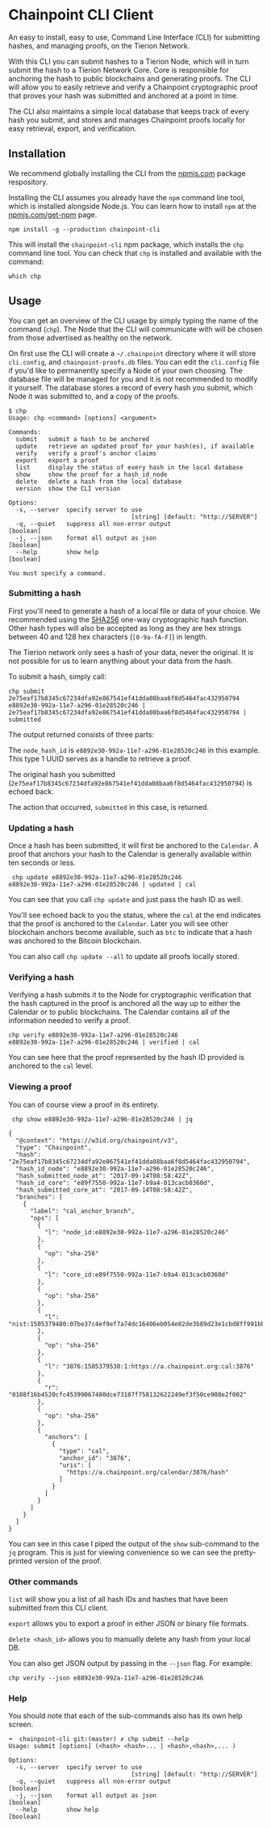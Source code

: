 # Chainpoint CLI Client

An easy to install, easy to use, Command Line Interface (CLI) for submitting hashes, and managing proofs, on the Tierion Network.

With this CLI you can submit hashes to a Tierion Node, which will in
turn submit the hash to a Tierion Network Core. Core is responsible for
anchoring the hash to public blockchains and generating proofs. The CLI
will allow you to easily retrieve and verify a Chainpoint cryptographic
proof that proves your hash was submitted and anchored at a point in time.

The CLI also maintains a simple local database that keeps track of
every hash you submit, and stores and manages Chainpoint proofs
locally for easy retrieval, export, and verification.

## Installation

We recommend globally installing the CLI from the
[npmjs.com](https://www.npmjs.com/) package respository.

Installing the CLI assumes you already have the `npm` command line tool,
which is installed alongside Node.js. You can learn how to install
`npm` at the [npmjs.com/get-npm](https://www.npmjs.com/get-npm) page.

```
npm install -g --production chainpoint-cli
```

This will install the `chainpoint-cli` npm package, which installs
the `chp` command line tool. You can check that `chp` is installed
and available with the command:

```
which chp
```

## Usage

You can get an overview of the CLI usage by simply typing the
name of the command (`chp`). The Node that the CLI will
communicate with will be chosen from those advertised as healthy on the network.

On first use the CLI will create a `~/.chainpoint` directory
where it will store `cli.config`, and `chainpoint-proofs.db`
files. You can edit the `cli.config` file if you'd like to
permanently specify a Node of your own choosing. The database
file will be managed for you and it is not recommended to
modify it yourself. The database stores a record of every hash
you submit, which Node it was submitted to, and a copy of the
proofs.

```
$ chp
Usage: chp <command> [options] <argument>

Commands:
  submit   submit a hash to be anchored
  update   retrieve an updated proof for your hash(es), if available
  verify   verify a proof's anchor claims
  export   export a proof
  list     display the status of every hash in the local database
  show     show the proof for a hash_id_node
  delete   delete a hash from the local database
  version  show the CLI version

Options:
  -s, --server  specify server to use
                                  [string] [default: "http://SERVER"]
  -q, --quiet   suppress all non-error output                          [boolean]
  -j, --json    format all output as json                              [boolean]
  --help        show help                                              [boolean]

You must specify a command.
```

### Submitting a hash

First you'll need to generate a hash of a local file or data
of your choice. We recommended using the [SHA256](https://en.wikipedia.org/wiki/SHA-2) one-way cryptographic hash function. Other hash types will also be accepted as long as they are hex strings between 40 and 128 hex characters (`[0-9a-fA-F]`) in length.

The Tierion network only sees a hash of your data, never the
original. It is not possible for us to learn anything about your
data from the hash.

To submit a hash, simply call:

```
chp submit 2e75eaf17b8345c67234dfa92e867541ef41dda08baa6f8d5464fac432950794
e8892e30-992a-11e7-a296-01e28520c246 | 2e75eaf17b8345c67234dfa92e867541ef41dda08baa6f8d5464fac432950794 | submitted
```

The output returned consists of three parts:

The `node_hash_id` is `e8892e30-992a-11e7-a296-01e28520c246` in this example. This type 1 UUID serves as a handle to retrieve a proof.

The original hash you submitted (`2e75eaf17b8345c67234dfa92e867541ef41dda08baa6f8d5464fac432950794`) is echoed back.

The action that occurred, `submitted` in this case, is returned.

### Updating a hash

Once a hash has been submitted, it will first be anchored to the `Calendar`. A proof that anchors your hash to the Calendar is generally available within ten seconds or less.

```
 chp update e8892e30-992a-11e7-a296-01e28520c246
e8892e30-992a-11e7-a296-01e28520c246 | updated | cal
```

You can see that you call `chp update` and just pass the hash ID as well.

You'll see echoed back to you the status, where the `cal` at the end indicates that the proof is anchored to the `Calendar`. Later you will see other blockchain anchors become available, such as `btc` to indicate that a
hash was anchored to the Bitcoin blockchain.

You can also call `chp update --all` to update all proofs locally stored.

### Verifying a hash

Verifying a hash submits it to the Node for cryptographic verification that the hash captured in the proof is anchored all the way up to either the Calendar or to public blockchains. The Calendar contains all of the information needed to verify a proof.

```
chp verify e8892e30-992a-11e7-a296-01e28520c246
e8892e30-992a-11e7-a296-01e28520c246 | verified | cal
```

You can see here that the proof represented by the hash ID provided is anchored to the `cal` level.

### Viewing a proof

You can of course view a proof in its entirety.

```
 chp show e8892e30-992a-11e7-a296-01e28520c246 | jq

{
  "@context": "https://w3id.org/chainpoint/v3",
  "type": "Chainpoint",
  "hash": "2e75eaf17b8345c67234dfa92e867541ef41dda08baa6f8d5464fac432950794",
  "hash_id_node": "e8892e30-992a-11e7-a296-01e28520c246",
  "hash_submitted_node_at": "2017-09-14T08:58:42Z",
  "hash_id_core": "e89f7550-992a-11e7-b9a4-013cacb0360d",
  "hash_submitted_core_at": "2017-09-14T08:58:42Z",
  "branches": [
    {
      "label": "cal_anchor_branch",
      "ops": [
        {
          "l": "node_id:e8892e30-992a-11e7-a296-01e28520c246"
        },
        {
          "op": "sha-256"
        },
        {
          "l": "core_id:e89f7550-992a-11e7-b9a4-013cacb0360d"
        },
        {
          "op": "sha-256"
        },
        {
          "l": "nist:1505379480:07be37c4ef9ef7a74dc16406eb054e02de3b89d23e1cbd8ff991bb811c0f2b3f596573849963554ff222c92ee643c2598e78022d4ab4af5df2422c836d89365c"
        },
        {
          "op": "sha-256"
        },
        {
          "l": "3876:1505379530:1:https://a.chainpoint.org:cal:3876"
        },
        {
          "r": "0108f16b4520cfc45399067480dce73107f758132622249ef3f50ce908e2f002"
        },
        {
          "op": "sha-256"
        },
        {
          "anchors": [
            {
              "type": "cal",
              "anchor_id": "3876",
              "uris": [
                "https://a.chainpoint.org/calendar/3876/hash"
              ]
            }
          ]
        }
      ]
    }
  ]
}
```

You can see in this case I piped the output of the `show` sub-command to the `jq` program. This is just for viewing convenience so we can see the pretty-printed version of the proof.

### Other commands

`list` will show you a list of all hash IDs and hashes that have been submitted from this CLI client.

`export` allows you to export a proof in either JSON or binary file formats.

`delete <hash_id>` allows you to manually delete any hash from your local DB.

You can also get JSON output by passing in the `--json` flag. For example:

```
chp verify --json e8892e30-992a-11e7-a296-01e28520c246
```

### Help

You should note that each of the sub-commands also has its own help screen.

```
➜  chainpoint-cli git:(master) ✗ chp submit --help
Usage: submit [options] (<hash> <hash>... | <hash>,<hash>,... )

Options:
  -s, --server  specify server to use
                                  [string] [default: "http://SERVER"]
  -q, --quiet   suppress all non-error output                          [boolean]
  -j, --json    format all output as json                              [boolean]
  --help        show help                                              [boolean]
  ```
